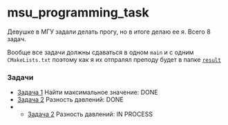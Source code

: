 # msu_programming_task

Девушке в МГУ задали делать прогу, но в итоге делаю ее я.
Всего 8 задач. 

Вообще все задачи должны сдаваться в одном `main` и с одним `CMakeLists.txt` поэтому как я их отпралял преподу будет в папке [`result`](https://github.com/sheih-nt/msu_programming_task/tree/main/result)

### Задачи
* [Задача 1](https://github.com/sheih-nt/msu_programming_task/tree/main/MaxValueFinder) Найти максимальное значение: DONE
* [Задача 2](https://github.com/sheih-nt/msu_programming_task/tree/main/PressureCheck) Разность давлений: DONE
* * [Задача 2](https://github.com/sheih-nt/msu_programming_task/tree/main/PressureCheck) Разность давлений: IN PROCESS
